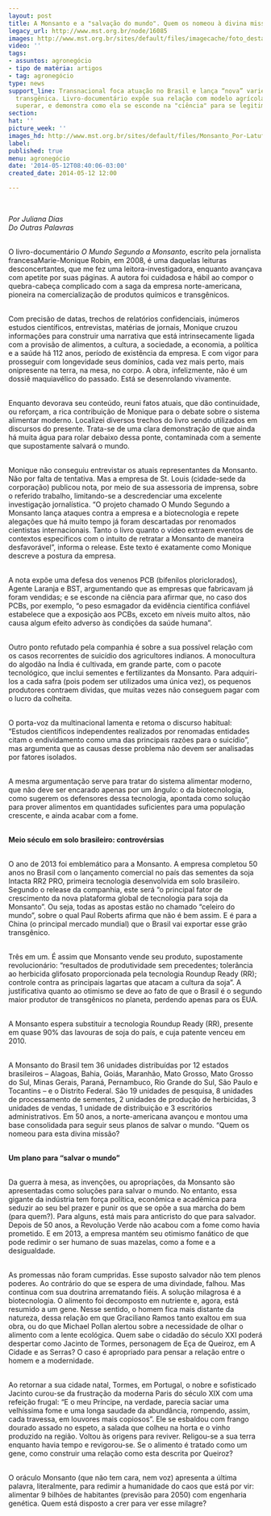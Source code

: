 ```yaml
---
layout: post
title: A Monsanto e a "salvação do mundo". Quem os nomeou à divina missão?
legacy_url: http://www.mst.org.br/node/16085
images: http://www.mst.org.br/sites/default/files/imagecache/foto_destaque/Monsanto_Por-Latuff!.jpg
video: ''
tags:
- assuntos: agronegócio
- tipo de matéria: artigos
- tag: agronegócio
type: news
support_line: Transnacional foca atuação no Brasil e lança “nova” variedade de soja
  transgênica. Livro-documentário expõe sua relação com modelo agrícola que é preciso
  superar, e demonstra como ela se esconde na "ciência" para se legitimar.
section: 
hat: ''
picture_week: ''
images_hd: http://www.mst.org.br/sites/default/files/Monsanto_Por-Latuff!.jpg
label: 
published: true
menu: agronegócio
date: '2014-05-12T08:40:06-03:00'
created_date: 2014-05-12 12:00

---
```

<p><em><br></em></p><p><em>Por Juliana Dias<br>Do Outras Palavras</em></p><p><br>O livro-documentário <em>O Mundo Segundo a Monsanto</em>, escrito pela jornalista francesaMarie-Monique Robin, em 2008, é uma daquelas leituras desconcertantes, que me fez uma leitora-investigadora, enquanto avançava com apetite por suas páginas. A autora foi cuidadosa e hábil ao compor o quebra-cabeça complicado com a saga da empresa norte-americana, pioneira na comercialização de produtos químicos e transgênicos.</p><p><br>Com precisão de datas, trechos de relatórios confidenciais, inúmeros estudos científicos, entrevistas, matérias de jornais, Monique cruzou informações para construir uma narrativa que está intrinsecamente ligada com a provisão de alimentos, a cultura, a sociedade, a economia, a política e a saúde há 112 anos, período de existência da empresa. E com vigor para prosseguir com longevidade seus domínios, cada vez mais perto, mais onipresente na terra, na mesa, no corpo. A obra, infelizmente, não é um dossiê maquiavélico do passado. Está se desenrolando vivamente.</p><p><br>Enquanto devorava seu conteúdo, reuni fatos atuais, que dão continuidade, ou reforçam, a rica contribuição de Monique para o debate sobre o sistema alimentar moderno. Localizei diversos trechos do livro sendo utilizados em discursos do presente. Trata-se de uma clara demonstração de que ainda há muita água para rolar debaixo dessa ponte, contaminada com a semente que supostamente salvará o mundo.</p><p><br>Monique não conseguiu entrevistar os atuais representantes da Monsanto. Não por falta de tentativa. Mas a empresa de St. Louis (cidade-sede da corporação) publicou nota, por meio de sua assessoria de imprensa, sobre o referido trabalho, limitando-se a descredenciar uma excelente investigação jornalística. “O projeto chamado O Mundo Segundo a Monsanto lança ataques contra a empresa e a biotecnologia e repete alegações que há muito tempo já foram descartadas por renomados cientistas internacionais. Tanto o livro quanto o vídeo extraem eventos de contextos específicos com o intuito de retratar a Monsanto de maneira desfavorável”, informa o release. Este texto é exatamente como Monique descreve a postura da empresa.</p><p><br>A nota expõe uma defesa dos venenos PCB (bifenilos ploriclorados), Agente Laranja e BST, argumentando que as empresas que fabricavam já foram vendidas; e se esconde na ciência para afirmar que, no caso dos PCBs, por exemplo, “o peso esmagador da evidência científica confiável estabelece que a exposição aos PCBs, exceto em níveis muito altos, não causa algum efeito adverso às condições da saúde humana”.</p><p><br>Outro ponto refutado pela companhia é sobre a sua possível relação com os casos recorrentes de suicídio dos agricultores indianos. A monocultura do algodão na Índia é cultivada, em grande parte, com o pacote tecnológico, que inclui sementes e fertilizantes da Monsanto. Para adquiri-los a cada safra (pois podem ser utilizados uma única vez), os pequenos produtores contraem dívidas, que muitas vezes não conseguem pagar com o lucro da colheita.</p><p><br>O porta-voz da multinacional lamenta e retoma o discurso habitual: “Estudos científicos independentes realizados por renomadas entidades citam o endividamento como uma das principais razões para o suicídio”, mas argumenta que as causas desse problema não devem ser analisadas por fatores isolados.</p><p><br>A mesma argumentação serve para tratar do sistema alimentar moderno, que não deve ser encarado apenas por um ângulo: o da biotecnologia, como sugerem os defensores dessa tecnologia, apontada como solução para prover alimentos em quantidades suficientes para uma população crescente, e ainda acabar com a fome.</p><p><br><strong>Meio século em solo brasileiro: controvérsias</strong></p><p><br>O ano de 2013 foi emblemático para a Monsanto. A empresa completou 50 anos no Brasil com o lançamento comercial no país das sementes da soja Intacta RR2 PRO, primeira tecnologia desenvolvida em solo brasileiro. Segundo o release da companhia, este será “o principal fator de crescimento da nova plataforma global de tecnologia para soja da Monsanto”. Ou seja, todas as apostas estão no chamado “celeiro do mundo”, sobre o qual Paul Roberts afirma que não é bem assim. E é para a China (o principal mercado mundial) que o Brasil vai exportar esse grão transgênico.</p><p><br>Três em um. É assim que Monsanto vende seu produto, supostamente revolucionário: “resultados de produtividade sem precedentes; tolerância ao herbicida glifosato proporcionada pela tecnologia Roundup Ready (RR); controle contra as principais lagartas que atacam a cultura da soja”. A justificativa quanto ao otimismo se deve ao fato de que o Brasil é o segundo maior produtor de transgênicos no planeta, perdendo apenas para os EUA.</p><p><br>A Monsanto espera substituir a tecnologia Roundup Ready (RR), presente em quase 90% das lavouras de soja do país, e cuja patente venceu em 2010.</p><p><br>A Monsanto do Brasil tem 36 unidades distribuídas por 12 estados brasileiros – Alagoas, Bahia, Goiás, Maranhão, Mato Grosso, Mato Grosso do Sul, Minas Gerais, Paraná, Pernambuco, Rio Grande do Sul, São Paulo e Tocantins – e o Distrito Federal. São 19 unidades de pesquisa, 8 unidades de processamento de sementes, 2 unidades de produção de herbicidas, 3 unidades de vendas, 1 unidade de distribuição e 3 escritórios administrativos. Em 50 anos, a norte-americana avançou e montou uma base consolidada para seguir seus planos de salvar o mundo. “Quem os nomeou para esta divina missão?</p><p><br><strong>Um plano para “salvar o mundo”</strong></p><p><br>Da guerra à mesa, as invenções, ou apropriações, da Monsanto são apresentadas como soluções para salvar o mundo. No entanto, essa gigante da indústria tem força política, econômica e acadêmica para seduzir ao seu bel prazer e punir os que se opõe a sua marcha do bem (para quem?). Para alguns, está mais para anticristo do que para salvador. Depois de 50 anos, a Revolução Verde não acabou com a fome como havia prometido. E em 2013, a empresa mantém seu otimismo fanático de que pode redimir o ser humano de suas mazelas, como a fome e a desigualdade.</p><p><br>As promessas não foram cumpridas. Esse suposto salvador não tem plenos poderes. Ao contrário do que se espera de uma divindade, falhou. Mas continua com sua doutrina arrematando fiéis. A solução milagrosa é a biotecnologia. O alimento foi decomposto em nutriente e, agora, está resumido a um gene. Nesse sentido, o homem fica mais distante da natureza, dessa relação em que Graciliano Ramos tanto exaltou em sua obra, ou do que Michael Pollan alertou sobre a necessidade de olhar o alimento com a lente ecológica. Quem sabe o cidadão do século XXI poderá despertar como Jacinto de Tormes, personagem de Eça de Queiroz, em A Cidade e as Serras? O caso é apropriado para pensar a relação entre o homem e a modernidade.</p><p><br>Ao retornar a sua cidade natal, Tormes, em Portugal, o nobre e sofisticado Jacinto curou-se da frustração da moderna Paris do século XIX com uma refeição frugal: “E o meu Príncipe, na verdade, parecia saciar uma velhíssima fome e uma longa saudade da abundância, rompendo, assim, cada travessa, em louvores mais copiosos”. Ele se esbaldou com frango dourado assado no espeto, a salada que colheu na horta e o vinho produzido na região. Voltou às origens para reviver. Religou-se a sua terra enquanto havia tempo e revigorou-se. Se o alimento é tratado como um gene, como construir uma relação como esta descrita por Queiroz?</p><p><br>O oráculo Monsanto (que não tem cara, nem voz) apresenta a última palavra, literalmente, para redimir a humanidade do caos que está por vir: alimentar 9 bilhões de habitantes (previsão para 2050) com engenharia genética. Quem está disposto a crer para ver esse milagre?</p><p>&nbsp;</p><p>&nbsp;</p>

